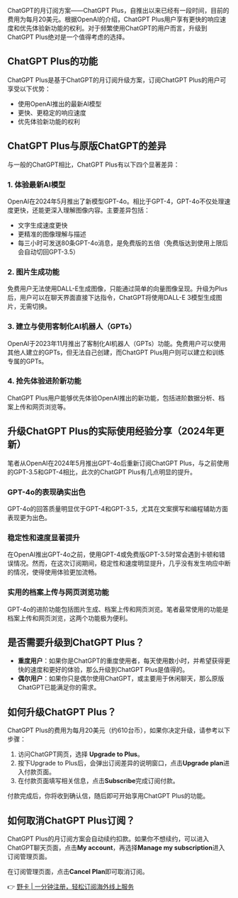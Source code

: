 ChatGPT的月订阅方案——ChatGPT Plus，自推出以来已经有一段时间，目前的费用为每月20美元。根据OpenAI的介绍，ChatGPT Plus用户享有更快的响应速度和优先体验新功能的权利。对于频繁使用ChatGPT的用户而言，升级到ChatGPT Plus绝对是一个值得考虑的选择。

## ChatGPT Plus的功能

ChatGPT Plus是基于ChatGPT的月订阅升级方案，订阅ChatGPT Plus的用户可享受以下优势：

- 使用OpenAI推出的最新AI模型
- 更快、更稳定的响应速度
- 优先体验新功能的权利

## ChatGPT Plus与原版ChatGPT的差异

与一般的ChatGPT相比，ChatGPT Plus有以下四个显著差异：

### 1. 体验最新AI模型

OpenAI在2024年5月推出了新模型GPT-4o。相比于GPT-4，GPT-4o不仅处理速度更快，还能更深入理解图像内容。主要差异包括：

- 文字生成速度更快
- 更精准的图像理解与描述
- 每三小时可发送80条GPT-4o消息，是免费版的五倍（免费版达到使用上限后会自动切回GPT-3.5）

### 2. 图片生成功能

免费用户无法使用DALL-E生成图像，只能通过简单的向量图像呈现。升级为Plus后，用户可以在聊天界面直接下达指令，ChatGPT将使用DALL-E 3模型生成图片，无需切换。

### 3. 建立与使用客制化AI机器人（GPTs）

OpenAI于2023年11月推出了客制化AI机器人（GPTs）功能。免费用户可以使用其他人建立的GPTs，但无法自己创建，而ChatGPT Plus用户则可以建立和训练专属的GPTs。

### 4. 抢先体验进阶新功能

ChatGPT Plus用户能够优先体验OpenAI推出的新功能，包括进阶数据分析、档案上传和网页浏览等。

## 升级ChatGPT Plus的实际使用经验分享（2024年更新）

笔者从OpenAI在2024年5月推出GPT-4o后重新订阅ChatGPT Plus，与之前使用的GPT-3.5和GPT-4相比，此次的ChatGPT Plus有几点明显的提升。

### GPT-4o的表现确实出色

GPT-4o的回答质量明显优于GPT-4和GPT-3.5，尤其在文案撰写和编程辅助方面表现更为出色。

### 稳定性和速度显著提升

在OpenAI推出GPT-4o之前，使用GPT-4或免费版GPT-3.5时常会遇到卡顿和错误情况。然而，在这次订阅期间，稳定性和速度明显提升，几乎没有发生响应中断的情况，使得使用体验更加流畅。

### 实用的档案上传与网页浏览功能

GPT-4o的进阶功能包括图片生成、档案上传和网页浏览。笔者最常使用的功能是档案上传和网页浏览，这两个功能极为便利。

## 是否需要升级到ChatGPT Plus？

- **重度用户**：如果你是ChatGPT的重度使用者，每天使用数小时，并希望获得更快的速度和更好的体验，那么升级到ChatGPT Plus是值得的。
- **偶尔用户**：如果你只是偶尔使用ChatGPT，或主要用于休闲聊天，那么原版ChatGPT已能满足你的需求。

## 如何升级ChatGPT Plus？

ChatGPT Plus的费用为每月20美元（约610台币），如果你决定升级，请参考以下步骤：

1. 访问ChatGPT网页，选择 **Upgrade to Plus**。
2. 按下Upgrade to Plus后，会弹出订阅差异的说明窗口，点击**Upgrade plan**进入付款页面。
3. 在付款页面填写相关信息，点击**Subscribe**完成订阅付款。

付款完成后，你将收到确认信，随后即可开始享用ChatGPT Plus的功能。

## 如何取消ChatGPT Plus订阅？

ChatGPT Plus的月订阅方案会自动续约扣款。如果你不想续约，可以进入ChatGPT聊天页面，点击**My account**，再选择**Manage my subscription**进入订阅管理页面。

在订阅管理页面，点击**Cancel Plan**即可取消订阅。

👉 [野卡 | 一分钟注册，轻松订阅海外线上服务](https://bit.ly/bewildcard)